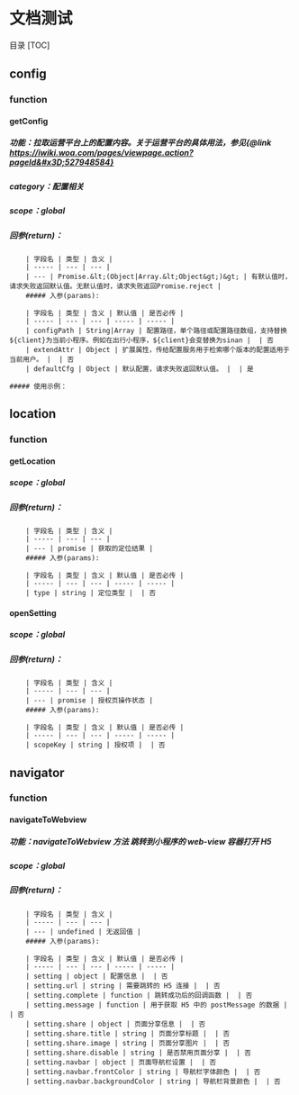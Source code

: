 # 文档测试

目录
[TOC]


## config
### function

#### getConfig
##### 功能：拉取运营平台上的配置内容。关于运营平台的具体用法，参见{@link https://iwiki.woa.com/pages/viewpage.action?pageId&#x3D;527948584}
##### category：配置相关
##### scope：global
##### 回参(return)：
    
        | 字段名 | 类型 | 含义 |
        | ----- | --- | --- |
        | --- | Promise.&lt;(Object|Array.&lt;Object&gt;)&gt; | 有默认值时，请求失败返回默认值。无默认值时，请求失败返回Promise.reject |
        ##### 入参(params):
    
        | 字段名 | 类型 | 含义 | 默认值 | 是否必传 |
        | ----- | --- | --- | ----- | ----- |
        | configPath | String|Array | 配置路径，单个路径或配置路径数组，支持替换${client}为当前小程序。例如在出行小程序，${client}会变替换为sinan |  | 否
        | extendAttr | Object | 扩展属性，传给配置服务用于检索哪个版本的配置适用于当前用户。 |  | 否
        | defaultCfg | Object | 默认配置，请求失败返回默认值。 |  | 是
            
    ##### 使用示例：
    
    

## location
### function

#### getLocation
##### scope：global
##### 回参(return)：
    
        | 字段名 | 类型 | 含义 |
        | ----- | --- | --- |
        | --- | promise | 获取的定位结果 |
        ##### 入参(params):
    
        | 字段名 | 类型 | 含义 | 默认值 | 是否必传 |
        | ----- | --- | --- | ----- | ----- |
        | type | string | 定位类型 |  | 否
        
#### openSetting
##### scope：global
##### 回参(return)：
    
        | 字段名 | 类型 | 含义 |
        | ----- | --- | --- |
        | --- | promise | 授权页操作状态 |
        ##### 入参(params):
    
        | 字段名 | 类型 | 含义 | 默认值 | 是否必传 |
        | ----- | --- | --- | ----- | ----- |
        | scopeKey | string | 授权项 |  | 否
        
## navigator
### function

#### navigateToWebview
##### 功能：navigateToWebview 方法 跳转到小程序的 web-view 容器打开 H5
##### scope：global
##### 回参(return)：
    
        | 字段名 | 类型 | 含义 |
        | ----- | --- | --- |
        | --- | undefined | 无返回值 |
        ##### 入参(params):
    
        | 字段名 | 类型 | 含义 | 默认值 | 是否必传 |
        | ----- | --- | --- | ----- | ----- |
        | setting | object | 配置信息 |  | 否
        | setting.url | string | 需要跳转的 H5 连接 |  | 否
        | setting.complete | function | 跳转成功后的回调函数 |  | 否
        | setting.message | function | 用于获取 H5 中的 postMessage 的数据 |  | 否
        | setting.share | object | 页面分享信息 |  | 否
        | setting.share.title | string | 页面分享标题 |  | 否
        | setting.share.image | string | 页面分享图片 |  | 否
        | setting.share.disable | string | 是否禁用页面分享 |  | 否
        | setting.navbar | object | 页面导航栏设置 |  | 否
        | setting.navbar.frontColor | string | 导航栏字体颜色 |  | 否
        | setting.navbar.backgroundColor | string | 导航栏背景颜色 |  | 否
        
